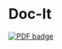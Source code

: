 # Doc-It

[![PDF badge](https://img.shields.io/badge/-DocIt%20ReadMe-darkred??style=social&logo=Adobe%20Acrobat%20Reader&logoColor=white&link=https://github.com/Ruchita1003/Doc-It/blob/main/READ-ME.pdf)](DocIt%20ReadMe.pdf)
